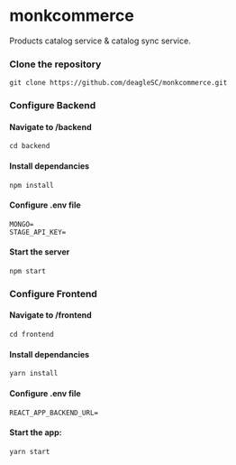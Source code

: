 # monkcommerce
Products catalog service &amp; catalog sync service.

### Clone the repository
```
git clone https://github.com/deagleSC/monkcommerce.git
```

### Configure Backend
#### Navigate to /backend
```
cd backend
```

#### Install dependancies
```
npm install
```

#### Configure .env file
```
MONGO=
STAGE_API_KEY=
```

#### Start the server
```
npm start
```

### Configure Frontend
#### Navigate to /frontend
```
cd frontend
```

#### Install dependancies
```
yarn install
```

#### Configure .env file
```
REACT_APP_BACKEND_URL=
```

#### Start the app:
```
yarn start
```
